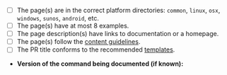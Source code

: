 <!--
Thank you for contributing!
Please fill in the following checklist, removing items that do not apply.
See also https://github.com/khulnasoft-lab/cheatlist/blob/main/CONTRIBUTING.md
-->

- [ ] The page(s) are in the correct platform directories: `common`, `linux`, `osx`, `windows`, `sunos`, `android`, etc.
- [ ] The page(s) have at most 8 examples.
- [ ] The page description(s) have links to documentation or a homepage.
- [ ] The page(s) follow the [content guidelines](/khulnasoft-lab/cheatlist/blob/main/CONTRIBUTING.md#guidelines).
- [ ] The PR title conforms to the recommended [templates](/khulnasoft-lab/cheatlist/blob/main/CONTRIBUTING.md#commit-message).
- **Version of the command being documented (if known):**

